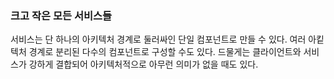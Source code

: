 ### 크고 작은 모든 서비스들

서비스는 단 하나의 아키텍처 경계로 둘러싸인 단일 컴포넌트로 만들 수 있다.
여러 아킽텍처 경계로 분리된 다수의 컴포넌트로 구성할 수도 있다.
드물게는 클라이언트와 서비스가 강하게 결합되어 아키텍처적으로 아무런 의미가 없을 때도 있다.
